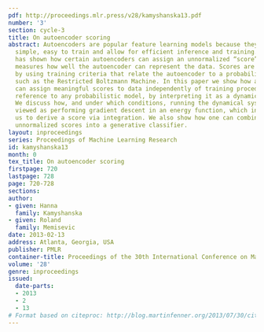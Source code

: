 ```yaml
---
pdf: http://proceedings.mlr.press/v28/kamyshanska13.pdf
number: '3'
section: cycle-3
title: On autoencoder scoring
abstract: Autoencoders are popular feature learning models because they are conceptually
  simple, easy to train and allow for efficient inference and training. Recent work
  has shown how certain autoencoders can assign an unnormalized “score” to data which
  measures how well the autoencoder can represent the data. Scores are commonly computed
  by using training criteria that relate the autoencoder to a probabilistic model,
  such as the Restricted Boltzmann Machine. In this paper we show how an autoencoder
  can assign meaningful scores to data independently of training procedure and without
  reference to any probabilistic model, by interpreting it as a dynamical system.
  We discuss how, and under which conditions, running the dynamical system can be
  viewed as performing gradient descent in an energy function, which in turn allows
  us to derive a score via integration. We also show how one can combine multiple,
  unnormalized scores into a generative classifier.
layout: inproceedings
series: Proceedings of Machine Learning Research
id: kamyshanska13
month: 0
tex_title: On autoencoder scoring
firstpage: 720
lastpage: 728
page: 720-728
sections: 
author:
- given: Hanna
  family: Kamyshanska
- given: Roland
  family: Memisevic
date: 2013-02-13
address: Atlanta, Georgia, USA
publisher: PMLR
container-title: Proceedings of the 30th International Conference on Machine Learning
volume: '28'
genre: inproceedings
issued:
  date-parts:
  - 2013
  - 2
  - 13
# Format based on citeproc: http://blog.martinfenner.org/2013/07/30/citeproc-yaml-for-bibliographies/
---
```

